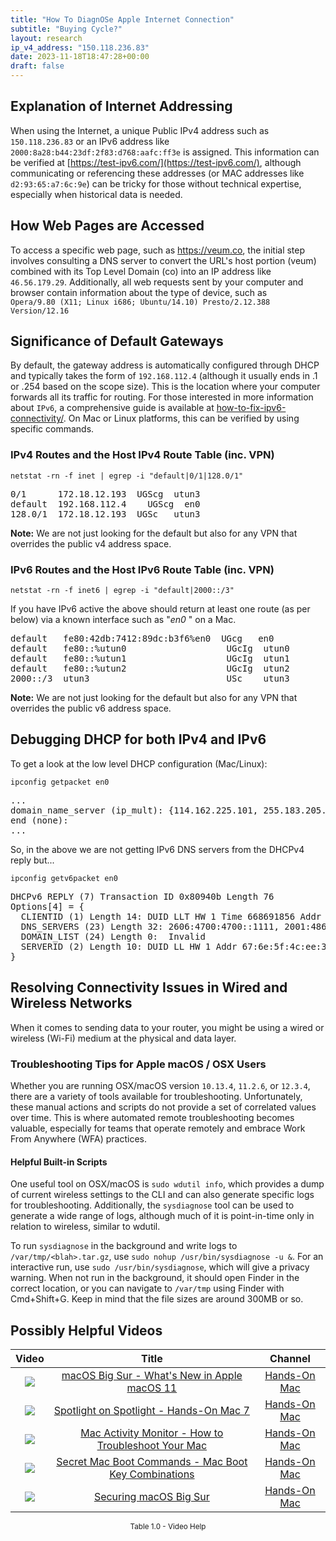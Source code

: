 ```yaml
---
title: "How To DiagnOSe Apple Internet Connection"
subtitle: "Buying Cycle?"
layout: research
ip_v4_address: "150.118.236.83"
date: 2023-11-18T18:47:28+00:00
draft: false
---
```


## Explanation of Internet Addressing

When using the Internet, a unique Public IPv4 address such as ```150.118.236.83``` or an IPv6 address like ```2000:8a28:b44:23df:2f83:d768:aafc:ff3e``` is assigned. This information can be verified at [https://test-ipv6.com/](https://test-ipv6.com/), although communicating or referencing these addresses (or MAC addresses like ```d2:93:65:a7:6c:9e```) can be tricky for those without technical expertise, especially when historical data is needed.
## How Web Pages are Accessed

To access a specific web page, such as https://veum.co, the initial step involves consulting a DNS server to convert the URL's host portion (veum) combined with its Top Level Domain (co) into an IP address like ```46.56.179.29```. Additionally, all web requests sent by your computer and browser contain information about the type of device, such as <br>```Opera/9.80 (X11; Linux i686; Ubuntu/14.10) Presto/2.12.388 Version/12.16```
## Significance of Default Gateways

By default, the gateway address is automatically configured through DHCP and typically takes the form of ```192.168.112.4``` (although it usually ends in .1 or .254 based on the scope size). This is the location where your computer forwards all its traffic for routing. For those interested in more information about ```IPv6```, a comprehensive guide is available at [how-to-fix-ipv6-connectivity/](/blog/how-to-fix-ipv6-connectivity/). On Mac or Linux platforms, this can be verified by using specific commands.
### IPv4 Routes and the Host IPv4 Route Table (inc. VPN)
```netstat -rn -f inet | egrep -i "default|0/1|128.0/1"```

<pre>
0/1      172.18.12.193  UGScg  utun3
default  192.168.112.4    UGScg  en0
128.0/1  172.18.12.193  UGSc   utun3</pre>

**Note:** We are not just looking for the default but also for any VPN that overrides the public v4 address space.

### IPv6 Routes and the Host IPv6 Route Table (inc. VPN)
```netstat -rn -f inet6 | egrep -i "default|2000::/3"```

If you have IPv6 active the above should return at least one route (as per below) via a known interface such as "_en0_ " on a Mac. 

<pre>
default   fe80:42db:7412:89dc:b3f6%en0  UGcg   en0
default   fe80::%utun0                   UGcIg  utun0
default   fe80::%utun1                   UGcIg  utun1
default   fe80::%utun2                   UGcIg  utun2
2000::/3  utun3                          USc    utun3</pre>

**Note:** We are not just looking for the default but also for any VPN that overrides the public v6 address space.
<br>

## Debugging DHCP for both IPv4 and IPv6

To get a look at the low level DHCP configuration (Mac/Linux): 

```ipconfig getpacket en0```

<pre>
...
domain_name_server (ip_mult): {114.162.225.101, 255.183.205.94}
end (none):
...</pre>

So, in the above we are not getting IPv6 DNS servers from the DHCPv4 reply but...

```ipconfig getv6packet en0```

<pre>
DHCPv6 REPLY (7) Transaction ID 0x80940b Length 76
Options[4] = {
  CLIENTID (1) Length 14: DUID LLT HW 1 Time 668691856 Addr d2:93:65:a7:6c:9e
  DNS_SERVERS (23) Length 32: 2606:4700:4700::1111, 2001:4860:4860::8844
  DOMAIN_LIST (24) Length 0:  Invalid
  SERVERID (2) Length 10: DUID LL HW 1 Addr 67:6e:5f:4c:ee:36
}</pre>




## Resolving Connectivity Issues in Wired and Wireless Networks

When it comes to sending data to your router, you might be using a wired or wireless (Wi-Fi) medium at the physical and data layer.
### Troubleshooting Tips for Apple macOS / OSX Users
Whether you are running OSX/macOS version ```10.13.4```, ```11.2.6```, or ```12.3.4```, there are a variety of tools available for troubleshooting. Unfortunately, these manual actions and scripts do not provide a set of correlated values over time. This is where automated remote troubleshooting becomes valuable, especially for teams that operate remotely and embrace Work From Anywhere (WFA) practices.
#### Helpful Built-in Scripts
One useful tool on OSX/macOS is ```sudo wdutil info```, which provides a dump of current wireless settings to the CLI and can also generate specific logs for troubleshooting. Additionally, the ```sysdiagnose``` tool can be used to generate a wide range of logs, although much of it is point-in-time only in relation to wireless, similar to wdutil.

To run ```sysdiagnose``` in the background and write logs to ```/var/tmp/<blah>.tar.gz```, use ```sudo nohup /usr/bin/sysdiagnose -u &```. For an interactive run, use ```sudo /usr/bin/sysdiagnose```, which will give a privacy warning. When not run in the background, it should open Finder in the correct location, or you can navigate to ```/var/tmp``` using Finder with Cmd+Shift+G. Keep in mind that the file sizes are around 300MB or so.
## Possibly Helpful Videos

<link href="/plugins/lity/css/lity.min.css" rel="stylesheet">
<script src="/plugins/lity/js/lity.min.js"></script>
<div class="table1-start"></div>

|Video | Title | Channel |
| :---: | :---: | :---: |
|<a href="https://www.youtube.com/watch?v=JMKi6o9kaZI" data-lity><img src="https://i.ytimg.com/vi/JMKi6o9kaZI/default.jpg" class="img-fluid"></a>|<a href="https://www.youtube.com/watch?v=JMKi6o9kaZI" data-lity>macOS Big Sur - What&#39;s New in Apple macOS 11</a>|<a target="_blank" href="https://www.youtube.com/channel/UCg43DP8MdHVcl4rFK_delBg" >Hands-On Mac</a>|
|<a href="https://www.youtube.com/watch?v=RslZ4W1EPqk" data-lity><img src="https://i.ytimg.com/vi/RslZ4W1EPqk/default.jpg" class="img-fluid"></a>|<a href="https://www.youtube.com/watch?v=RslZ4W1EPqk" data-lity>Spotlight on Spotlight - Hands-On Mac 7</a>|<a target="_blank" href="https://www.youtube.com/channel/UCg43DP8MdHVcl4rFK_delBg" >Hands-On Mac</a>|
|<a href="https://www.youtube.com/watch?v=TWzWd_DiaJ0" data-lity><img src="https://i.ytimg.com/vi/TWzWd_DiaJ0/default.jpg" class="img-fluid"></a>|<a href="https://www.youtube.com/watch?v=TWzWd_DiaJ0" data-lity>Mac Activity Monitor - How to Troubleshoot Your Mac</a>|<a target="_blank" href="https://www.youtube.com/channel/UCg43DP8MdHVcl4rFK_delBg" >Hands-On Mac</a>|
|<a href="https://www.youtube.com/watch?v=VwNYWAxHCgM" data-lity><img src="https://i.ytimg.com/vi/VwNYWAxHCgM/default.jpg" class="img-fluid"></a>|<a href="https://www.youtube.com/watch?v=VwNYWAxHCgM" data-lity>Secret Mac Boot Commands - Mac Boot Key Combinations</a>|<a target="_blank" href="https://www.youtube.com/channel/UCg43DP8MdHVcl4rFK_delBg" >Hands-On Mac</a>|
|<a href="https://www.youtube.com/watch?v=7KdhJimuhNw" data-lity><img src="https://i.ytimg.com/vi/7KdhJimuhNw/default.jpg" class="img-fluid"></a>|<a href="https://www.youtube.com/watch?v=7KdhJimuhNw" data-lity>Securing macOS Big Sur</a>|<a target="_blank" href="https://www.youtube.com/channel/UCg43DP8MdHVcl4rFK_delBg" >Hands-On Mac</a>|

<center><small>Table 1.0 - Video Help</small></center>
 <br>
<div class="table1-end"></div>
<script type="text/javascript">
(function() {
    $('div.table1-start').nextUntil('div.table1-end', 'table').addClass('table thead-dark table-striped table-responsive rounded').attr('id', 't1');
    $('#t1').find('thead').addClass('thead-dark');
})();
</script>
